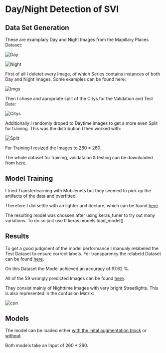 # Day/Night Detection of SVI


## Data Set Generation

These are examplary Day and Night Images from the Mapillary Places Dataset:

![Day](night_detection_task/Imgs/Examples_of_Day_Images.jpg)

![Night](night_detection_task/Imgs/Examples_of_Night_Images.jpg)


First of all I deletet every Image, of which Series contains instances of both Day and Night Images. Some examples can be found here:

![Imgs](night_detection_task/Imgs/Sequences_with_different_View_daytimes.jpg)


Then I chose and apropriate split of the Citys for the Validation and Test Data:

![Citys](night_detection_task/Imgs/Citys_Split.jpg)

Additionally I randomly droped to Daytime images to get a more even Split for training. This was the distribution I then worked with:

![Split](night_detection_task/Imgs/Training_Split.jpg)

For Training I resized the Images to 260 * 260.

The whole dataset for training, validataion & testing can be downloaded from [here.](https://drive.google.com/file/d/1q_aXvtj2RY_V9R5_murlmACs6So1bQxT/view?usp=sharing)


## Model Training

I tried Transferlearning with Mobilenets but they seemed to pick up the artifacts of the data and overfitted. 

Therefore I did settle with an lighter architecture, which can be found [here](night_detection_task/training_notebooks/ND_Traininng_own_cnn.ipynb).

The resulting model was chossen after using keras_tuner to try out many variations. To do so just use tf.keras.models.load_model().

## Results

To get a good judgment of the model performance I manualy relabeled the Test Dataset to ensure correct labels. For transparency the relabeld Dataset can be found [here](night_detection_task/Relabeled_Test_DS). 

On this Dataset the Model achieved an accuracy of 97.62
%.

All of the 59 wrongly predicted Images can be found [here](night_detection_task/wrong_labels).

They consist mainly of Nighttime Images with very bright Streetlights. This is also represented in the confusion Matrix: 


![con](night_detection_task/Imgs/confusion_matrix.jpg)

## Models

The model can be loaded either [with the inital augmentation block](night_detection_task/final_model) or [without](night_detection_task/final_model_without_aug).

Both models take an Input of 260 * 260.


